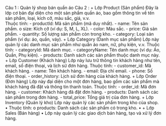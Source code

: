 Câu 1 : Quản lý shop bán quần áo
Câu 2 :
    + Lớp Product (Sản phẩm) Đây là lớp cơ bản đại diện cho một sản phẩm quần áo, bao gồm thông tin về tên sản phẩm, loại, kích cỡ, màu sắc, giá, v.v.   
      Thuộc tính: 
        - productId: Mã sản phẩm (mã duy nhất). 
        - name: Tên sản phẩm. o size: Kích cỡ (ví dụ: S, M, L, XL). 
        - color: Màu sắc. 
        - price: Giá sản phẩm. 
        - quantity: Số lượng sản phẩm còn trong kho. 
        - category: Loại sản phẩm (ví dụ: áo, quần, váy).
    + Lớp Category (Danh mục sản phẩm) Lớp này quản lý các danh mục sản phẩm như quần áo nam, nữ, phụ kiện, v.v. 
      Thuộc tính: 
        - categoryId: Mã danh mục. 
        - categoryName: Tên danh mục (ví dụ: Áo, Quần, Phụ kiện). 
        - products: Danh sách các sản phẩm thuộc danh mục này.
    + Lớp Customer (Khách hàng) Lớp này lưu trữ thông tin khách hàng như tên, email, số điện thoại, và lịch sử đơn hàng. 
      Thuộc tính: 
        - customer_id: Mã khách hàng. 
        - name: Tên khách hàng. 
        - email: Địa chỉ email. 
        - phone: Số điện thoại. 
        - order_history: Lịch sử đơn hàng của khách hàng.
    + Lớp Order (Đơn hàng) Lớp này đại diện cho một đơn hàng, bao gồm các sản phẩm mà khách hàng đã đặt và thông tin thanh toán. 
      Thuộc tính: 
        - order_id: Mã đơn hàng.
        - customer: Khách hàng đã đặt đơn hàng.
        - products: Danh sách các sản phẩm trong đơn hàng.
        - total_price: Tổng giá trị của đơn hàng.
    + Lớp Inventory (Quản lý kho) Lớp này quản lý các sản phẩm trong kho của shop. • 
      Thuộc tính: 
        o products: Danh sách các sản phẩm có trong kho. • 
    + Lớp Sales (Bán hàng) • Lớp này quản lý các giao dịch bán hàng, tạo và xử lý đơn hàng.